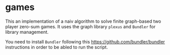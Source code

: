 games
=====

This an implementation of a naiv algorithm to solve finite graph-based two player 
zero-sum games. It uses the graph library `plexus` and `Bundler` for library management. 

You need to install `Bundler` following this https://github.com/bundler/bundler 
instructions in order to be abled to run the script.
